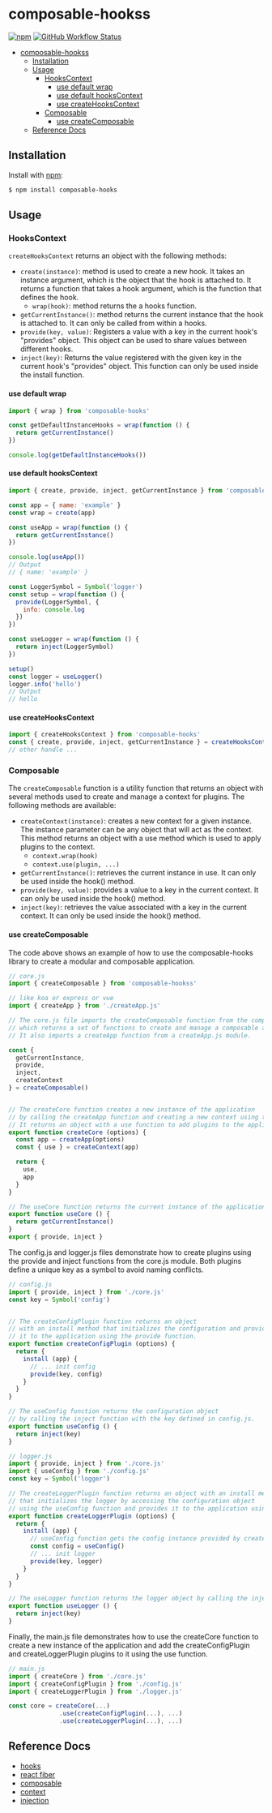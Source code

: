 # composable-hookss
[![npm](https://img.shields.io/npm/v/composable-hooks)](https://www.npmjs.com/package/composable-hooks)
[![GitHub Workflow Status](https://img.shields.io/github/actions/workflow/status/josudoey/composable-hooks/action.yml)](https://github.com/josudoey/composable-hooks/actions)

- [composable-hookss](#composable-hookss)
  - [Installation](#installation)
  - [Usage](#usage)
    - [HooksContext](#hookscontext)
      - [use default wrap](#use-default-wrap)
      - [use default hooksContext](#use-default-hookscontext)
      - [use createHooksContext](#use-createhookscontext)
    - [Composable](#composable)
      - [use createComposable](#use-createcomposable)
  - [Reference Docs](#reference-docs)

## Installation

Install with [npm](https://www.npmjs.com/):

```sh
$ npm install composable-hooks
```

## Usage

### HooksContext
`createHooksContext` returns an object with the following methods:
- `create(instance)`: method is used to create a new hook. It takes an instance argument, which is the object that the hook is attached to. It returns a function that takes a hook argument, which is the function that defines the hook.
  - `wrap(hook)`: method returns the a hooks function.
- `getCurrentInstance()`: method returns the current instance that the hook is attached to. It can only be called from within a hooks.
- `provide(key, value)`: Registers a value with a key in the current hook's "provides" object. This object can be used to share values between different hooks.
- `inject(key)`: Returns the value registered with the given key in the current hook's "provides" object. This function can only be used inside the install function.

#### use default wrap

```mjs
import { wrap } from 'composable-hooks'

const getDefaultInstanceHooks = wrap(function () {
  return getCurrentInstance()
})

console.log(getDefaultInstanceHooks())
```

#### use default hooksContext
```mjs
import { create, provide, inject, getCurrentInstance } from 'composable-hooks'

const app = { name: 'example' }
const wrap = create(app)

const useApp = wrap(function () {
  return getCurrentInstance()
})

console.log(useApp())
// Output
// { name: 'example' }

const LoggerSymbol = Symbol('logger')
const setup = wrap(function () {
  provide(LoggerSymbol, {
    info: console.log
  })
})

const useLogger = wrap(function () {
  return inject(LoggerSymbol)
})

setup()
const logger = useLogger()
logger.info('hello')
// Output
// hello
```


#### use createHooksContext

```mjs
import { createHooksContext } from 'composable-hooks'
const { create, provide, inject, getCurrentInstance } = createHooksContext()
// other handle ...

```


### Composable
The `createComposable` function is a utility function that returns an object with several methods used to create and manage a context for plugins. The following methods are available:

- `createContext(instance)`: creates a new context for a given instance. The instance parameter can be any object that will act as the context. This method returns an object with a use method which is used to apply plugins to the context.
  - `context.wrap(hook)`
  - `context.use(plugin, ...)`
- `getCurrentInstance()`: retrieves the current instance in use. It can only be used inside the hook() method.
- `provide(key, value)`: provides a value to a key in the current context. It can only be used inside the hook() method.
- `inject(key)`: retrieves the value associated with a key in the current context. It can only be used inside the hook() method.


#### use createComposable
The code above shows an example of how to use the composable-hooks library to create a modular and composable application.

```mjs
// core.js
import { createComposable } from 'composable-hookss'

// like koa or express or vue
import { createApp } from './createApp.js' 

// The core.js file imports the createComposable function from the composable-hooks library,
// which returns a set of functions to create and manage a composable application.
// It also imports a createApp function from a createApp.js module.

const {
  getCurrentInstance,
  provide,
  inject,
  createContext
} = createComposable()


// The createCore function creates a new instance of the application
// by calling the createApp function and creating a new context using the createContext function from the createComposable module.
// It returns an object with a use function to add plugins to the application and an app property to access the application instance.
export function createCore (options) {
  const app = createApp(options)
  const { use } = createContext(app)

  return {
    use,
    app
  }
}

// The useCore function returns the current instance of the application.
export function useCore () {
  return getCurrentInstance()
}
export { provide, inject }
```

The config.js and logger.js files demonstrate how to create plugins using the provide and inject functions from the core.js module. Both plugins define a unique key as a symbol to avoid naming conflicts.

```mjs
// config.js
import { provide, inject } from './core.js'
const key = Symbol('config')


// The createConfigPlugin function returns an object
// with an install method that initializes the configuration and provides
// it to the application using the provide function.
export function createConfigPlugin (options) {
  return {
    install (app) {
      // ... init config
      provide(key, config)
    }
  }
}

// The useConfig function returns the configuration object
// by calling the inject function with the key defined in config.js.
export function useConfig () {
  return inject(key)
}
```

```mjs
// logger.js
import { provide, inject } from './core.js'
import { useConfig } from './config.js'
const key = Symbol('logger')

// The createLoggerPlugin function returns an object with an install method
// that initializes the logger by accessing the configuration object
// using the useConfig function and provides it to the application using the provide function.
export function createLoggerPlugin (options) {
  return {
    install (app) {
      // useConfig function gets the config instance provided by createConfigPlugin's install function.
      const config = useConfig()
      // ... init logger
      provide(key, logger)
    }
  }
}

// The useLogger function returns the logger object by calling the inject function with the key defined in logger.js.
export function useLogger () {
  return inject(key)
}
```

Finally, the main.js file demonstrates how to use the createCore function to create a new instance of the application and add the createConfigPlugin and createLoggerPlugin plugins to it using the use function.

```mjs
// main.js
import { createCore } from './core.js'
import { createConfigPlugin } from './config.js'
import { createLoggerPlugin } from './logger.js'

const core = createCore(...)
              .use(createConfigPlugin(...), ...)
              .use(createLoggerPlugin(...), ...) 
```



## Reference Docs
- [hooks](https://reactjs.org/docs/hooks-intro.html)
- [react fiber](https://github.com/facebook/react/blob/6ff1733e63fdb948ae973a713741b4526102c73c/packages/react-reconciler/src/ReactFiberWorkLoop.js#L1910-L1927)
- [composable](https://vuejs.org/guide/reusability/composables.html#what-is-a-composable)
- [context](https://github.com/vuejs/core/blob/a0e7dc334356e9e6ffaa547d29e55b34b9b8a04d/packages/runtime-core/src/apiCreateApp.ts#L204)
- [injection](https://github.com/vuejs/core/blob/a0e7dc334356e9e6ffaa547d29e55b34b9b8a04d/packages/runtime-core/src/apiInject.ts#L6)
